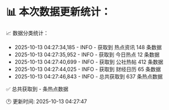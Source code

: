 📊 本次数据更新统计：
==========================

📈 数据分类统计：
- 2025-10-13 04:27:34,185 - INFO - 获取到 热点资讯 148 条数据
- 2025-10-13 04:27:35,952 - INFO - 获取到 今日热点 12 条数据
- 2025-10-13 04:27:40,699 - INFO - 获取到 公社热帖 412 条数据
- 2025-10-13 04:27:44,025 - INFO - 获取到 财经日历 65 条数据
- 2025-10-13 04:27:46,843 - INFO - 总共获取到 637 条热点数据

✅ 总共获取到 - 条热点数据

🕐 更新时间: 2025-10-13 04:27:47
